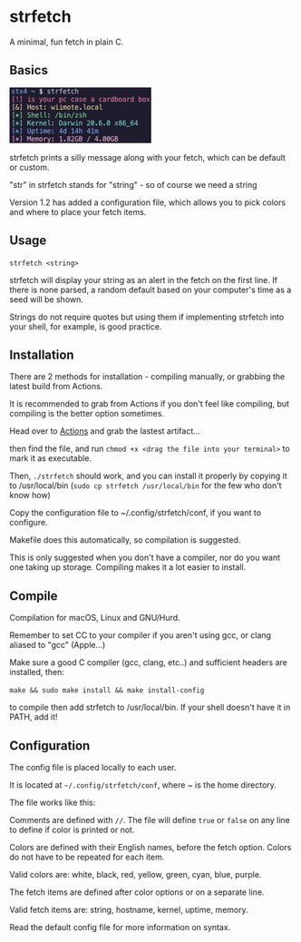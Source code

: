 # strfetch
A minimal, fun fetch in plain C.

## Basics
![image](.github/strfetch.png)

strfetch prints a silly message along with your fetch, which can be default or custom.

"str" in strfetch stands for "string" - so of course we need a string

Version 1.2 has added a configuration file, which allows you to pick colors and where to place your fetch items.

## Usage
`strfetch <string>`

strfetch will display your string as an alert in the fetch on the first line. If there is none parsed, a random default based on your computer's time as a seed will be shown.

Strings do not require quotes but using them if implementing strfetch into your shell, for example, is good practice. 

## Installation

There are 2 methods for installation - compiling manually, or grabbing the latest build from Actions.

It is recommended to grab from Actions if you don't feel like compiling, but compiling is the better option sometimes.

Head over to [Actions](https://github.com/stx3plus1/strfetch/actions/workflows/c-cpp.yml) and grab the lastest artifact...

then find the file, and run `chmod +x <drag the file into your terminal>` to mark it as executable.

Then, `./strfetch` should work, and you can install it properly by copying it to /usr/local/bin (`sudo cp strfetch /usr/local/bin` for the few who don't know how)

Copy the configuration file to ~/.config/strfetch/conf, if you want to configure.

Makefile does this automatically, so compilation is suggested.

This is only suggested when you don't have a compiler, nor do you want one taking up storage. Compiling makes it a lot easier to install.
 
## Compile
Compilation for macOS, Linux and GNU/Hurd. 

Remember to set CC to your compiler if you aren't using gcc, or clang aliased to "gcc" (Apple...)

Make sure a good C compiler (gcc, clang, etc..) and sufficient headers are installed, then:

`make && sudo make install && make install-config`

to compile then add strfetch to /usr/local/bin. If your shell doesn't have it in PATH, add it!

## Configuration

The config file is placed locally to each user.

It is located at `~/.config/strfetch/conf`, where ~ is the home directory.

The file works like this:

Comments are defined with `//`. The file will define `true` or `false` on any line to define if color is printed or not.

Colors are defined with their English names, before the fetch option. Colors do not have to be repeated for each item.

Valid colors are: white, black, red, yellow, green, cyan, blue, purple.

The fetch items are defined after color options or on a separate line.

Valid fetch items are: string, hostname, kernel, uptime, memory.

Read the default config file for more information on syntax. 
